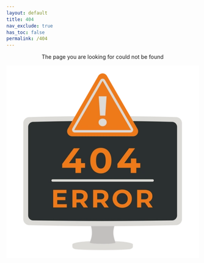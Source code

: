 ```yaml
---
layout: default
title: 404
nav_exclude: true
has_toc: false
permalink: /404
---
```


<div class="card">
  <div class="container">
    <p class="text-delta" style="text-align:center">The page you are looking for could not be found</p>
  </div>
  <img src="./assets/images/404.webp" />
</div>
